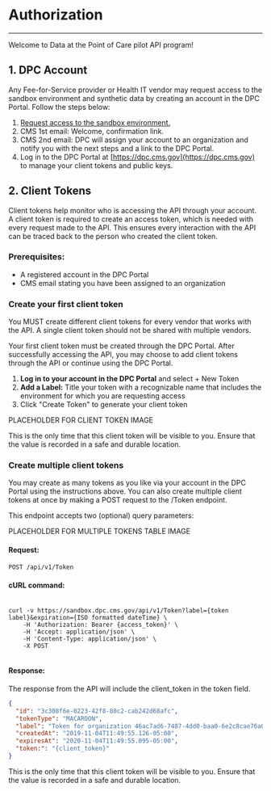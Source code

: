 # Authorization
------------------

Welcome to Data at the Point of Care pilot API program!

## 1. DPC Account
Any Fee-for-Service provider or Health IT vendor may request access to the sandbox environment and synthetic data by creating an account in the DPC Portal. Follow the steps below:

1. [Request access to the sandbox environment.](https://dpc.cms.gov/users/sign_up)
2. CMS 1st email: Welcome, confirmation link.
3. CMS 2nd email: DPC will assign your account to an organization and notify you with the next steps and a link to the DPC Portal.
4. Log in to the DPC Portal at [https://dpc.cms.gov](https://dpc.cms.gov) to manage your client tokens and public keys.

## 2. Client Tokens
Client tokens help monitor who is accessing the API through your account. A client token is required to create an access token, which is needed with every request made to the API. This ensures every interaction with the API can be traced back to the person who created the client token.

### Prerequisites:
- A registered account in the DPC Portal
- CMS email stating you have been assigned to an organization

### Create your first client token
<div class="ds-c-alert ds-c-alert--warn">
  <div class="ds-c-alert__body">
    <p class="ds-c-alert__text">
      You MUST create different client tokens for every vendor that works with the API. A single client token should not be shared with multiple vendors.
    </p>
  </div>
</div>

Your first client token must be created through the DPC Portal. After successfully accessing the API, you may choose to add client tokens through the API or continue using the DPC Portal.

1. **Log in to your account in the DPC Portal** and select + New Token
2. **Add a Label:** Title your token with a recognizable name that includes the environment for which you are requesting access
3. Click "Create Token" to generate your client token

PLACEHOLDER FOR CLIENT TOKEN IMAGE

<div class="ds-c-alert ds-c-alert--warn">
  <div class="ds-c-alert__body">
    <p class="ds-c-alert__text">
      This is the only time that this client token will be visible to you. Ensure that the value is recorded in a safe and durable location.
    </p>
  </div>
</div>

### Create multiple client tokens

You may create as many tokens as you like via your account in the DPC Portal using the instructions above. You can also create multiple client tokens at once by making a POST request to the /Token endpoint.

This endpoint accepts two (optional) query parameters:

PLACEHOLDER FOR MULTIPLE TOKENS TABLE IMAGE

#### Request:

~~~sh
POST /api/v1/Token
~~~

#### cURL command:

<pre>
  <code>
curl -v https://sandbox.dpc.cms.gov/api/v1/Token?label={token label}&expiration={ISO formatted dateTime} \
    -H 'Authorization: Bearer {access_token}' \
    -H 'Accept: application/json' \
    -H 'Content-Type: application/json' \
    -X POST
  </code>
</pre>

#### Response:
The response from the API will include the client_token in the token field.

~~~json
{
  "id": "3c308f6e-0223-42f8-80c2-cab242d68afc",
  "tokenType": "MACAROON",
  "label": "Token for organization 46ac7ad6-7487-4dd0-baa0-6e2c8cae76a0.",
  "createdAt": "2019-11-04T11:49:55.126-05:00",
  "expiresAt": "2020-11-04T11:49:55.095-05:00",
  "token:": "{client_token}"
}
~~~

<div class="ds-c-alert ds-c-alert--warn">
  <div class="ds-c-alert__body">
    <p class="ds-c-alert__text">
      This is the only time that this client token will be visible to you. Ensure that the value is recorded in a safe and durable location.
    </p>
  </div>
</div>